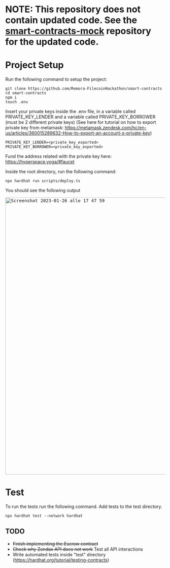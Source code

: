 # NOTE: This repository does not contain updated code. See the [smart-contracts-mock](https://github.com/Remora-FilecoinHackathon/smart-contracts-mock) repository for the updated code.

# Project Setup

Run the following command to setup the project:

```shell
git clone https://github.com/Remora-FilecoinHackathon/smart-contracts
cd smart-contracts
npm i
touch .env
```
Insert your private keys inside the .env file, in a variable called PRIVATE_KEY_LENDER and a variable called PRIVATE_KEY_BORROWER (must be 2 different private keys)
(See here for tutorial on how to export private key from metamask: https://metamask.zendesk.com/hc/en-us/articles/360015289632-How-to-export-an-account-s-private-key)

```properties
PRIVATE_KEY_LENDER=<private_key_exported>
PRIVATE_KEY_BORROWER=<private_key_exported>
```

Fund the address related with the private key here: https://hyperspace.yoga/#faucet

Inside the root directory, run the following command:

```shell
npx hardhat run scripts/deploy.ts
```

You should see the following output


<kbd>
<img width="870" alt="Screenshot 2023-01-26 alle 17 47 59" src="https://user-images.githubusercontent.com/56132403/214896991-330bcf0b-1055-4b2a-8e60-e0e0d760527a.png">
</kbd>

# Test
To run the tests run the following command. Add tests to the test directory.
```shell
npx hardhat test --network hardhat
```

## TODO
- ~~Finish implementing the Escrow contract~~
- ~~Check why Zondax API does not work~~ Test all API interactions
- Write automated tests inside "test" directory (https://hardhat.org/tutorial/testing-contracts)

